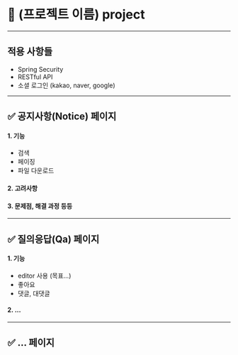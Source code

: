 # 📌 (프로젝트 이름) project

***

## 적용 사항들
* Spring Security
* RESTful API
* 소셜 로그인 (kakao, naver, google)


***

## ✅ 공지사항(Notice) 페이지 

#### 1. 기능
* 검색
* 페이징
* 파일 다운로드


#### 2. 고려사항


#### 3. 문제점, 해결 과정 등등



***

## ✅ 질의응답(Qa) 페이지



#### 1. 기능 
* editor 사용 (목표...)
* 좋아요
* 댓글, 대댓글

#### 2. ...


***

## ✅ ... 페이지




